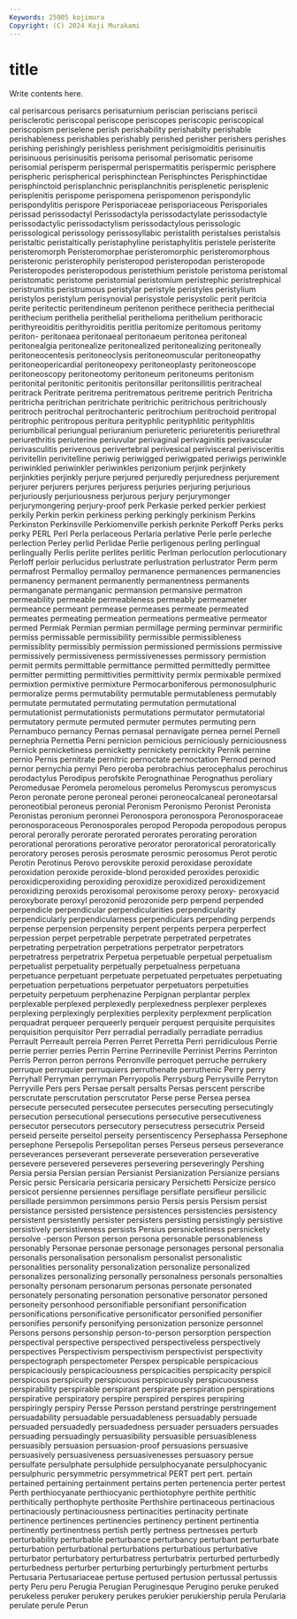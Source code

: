```yaml
---
Keywords: 25005 kojimura
Copyright: (C) 2024 Koji Murakami
---
```


# title

Write contents here.



cal
perisarcous perisarcs perisaturnium periscian periscians periscii perisclerotic periscopal periscope periscopes
periscopic periscopical periscopism periselene perish perishability perishabilty perishable perishableness perishables
perishably perished perisher perishers perishes perishing perishingly perishless perishment perisigmoiditis
perisinuitis perisinuous perisinusitis perisoma perisomal perisomatic perisome perisomial perisperm perispermal
perispermatitis perispermic perisphere perispheric perispherical perisphinctean Perisphinctes Perisphinctidae perisphinctoid perisplanchnic
perisplanchnitis perisplenetic perisplenic perisplenitis perispome perispomena perispomenon perispondylic perispondylitis perispore
Perisporiaceae perisporiaceous Perisporiales perissad perissodactyl Perissodactyla perissodactylate perissodactyle perissodactylic perissodactylism
perissodactylous perissologic perissological perissology perissosyllabic peristalith peristalses peristalsis peristaltic peristaltically
peristaphyline peristaphylitis peristele peristerite peristeromorph Peristeromorphae peristeromorphic peristeromorphous peristeronic peristerophily
peristeropod peristeropodan peristeropode Peristeropodes peristeropodous peristethium peristole peristoma peristomal peristomatic
peristome peristomial peristomium peristrephic peristrephical peristrumitis peristrumous peristylar peristyle peristyles
peristylium peristylos peristylum perisynovial perisystole perisystolic perit peritcia perite peritectic
peritendineum peritenon perithece perithecia perithecial perithecium perithelia perithelial perithelioma perithelium
perithoracic perithyreoiditis perithyroiditis peritlia peritomize peritomous peritomy periton- peritonaea peritonaeal
peritonaeum peritonea peritoneal peritonealgia peritonealize peritonealized peritonealizing peritoneally peritoneocentesis peritoneoclysis
peritoneomuscular peritoneopathy peritoneopericardial peritoneopexy peritoneoplasty peritoneoscope peritoneoscopy peritoneotomy peritoneum peritoneums
peritonism peritonital peritonitic peritonitis peritonsillar peritonsillitis peritracheal peritrack Peritrate peritrema
peritrematous peritreme peritrich Peritricha peritricha peritrichan peritrichate peritrichic peritrichous peritrichously
peritroch peritrochal peritrochanteric peritrochium peritrochoid peritropal peritrophic peritropous peritura perityphlic
perityphlitic perityphlitis periumbilical periungual periuranium periureteric periureteritis periurethral periurethritis periuterine
periuvular perivaginal perivaginitis perivascular perivasculitis perivenous perivertebral perivesical perivisceral perivisceritis
perivitellin perivitelline periwig periwigged periwigpated periwigs periwinkle periwinkled periwinkler periwinkles
perizonium perjink perjinkety perjinkities perjinkly perjure perjured perjuredly perjuredness perjurement
perjurer perjurers perjures perjuress perjuries perjuring perjurious perjuriously perjuriousness perjurous
perjury perjurymonger perjurymongering perjury-proof perk Perkasie perked perkier perkiest perkily
Perkin perkin perkiness perking perkingly perkinism Perkins Perkinston Perkinsville Perkiomenville
perkish perknite Perkoff Perks perks perky PERL Perl Perla perlaceous
Perlaria perlative Perle perle perleche perlection Perley perlid Perlidae Perlie
perligenous perling perlingual perlingually Perlis perlite perlites perlitic Perlman perlocution
perlocutionary Perloff perloir perlucidus perlustrate perlustration perlustrator Perm perm permafrost
Permalloy permalloy permanence permanences permanencies permanency permanent permanently permanentness permanents
permanganate permanganic permansion permansive permatron permeability permeable permeableness permeably permeameter
permeance permeant permease permeases permeate permeated permeates permeating permeation permeations
permeative permeator permed Permiak Permian permian permillage perming perminvar permirific
permiss permissable permissibility permissible permissibleness permissiblity permissibly permission permissioned permissions
permissive permissively permissiveness permissivenesses permissory permistion permit permits permittable permittance
permitted permittedly permittee permitter permitting permittivities permittivity permix permixable permixed
permixtion permixtive permixture Permocarboniferous permonosulphuric permoralize perms permutability permutable permutableness
permutably permutate permutated permutating permutation permutational permutationist permutationists permutations permutator
permutatorial permutatory permute permuted permuter permutes permuting pern Pernambuco pernancy
Pernas pernasal pernavigate pernea pernel Pernell pernephria Pernettia Perni pernicion
pernicious perniciously perniciousness Pernick pernicketiness pernicketty pernickety pernickity Pernik pernine
pernio Pernis pernitrate pernitric pernoctate pernoctation Pernod pernod pernor pernychia
pernyi Pero peroba perobrachius perocephalus perochirus perodactylus Perodipus perofskite Perognathinae
Perognathus peroliary Peromedusae Peromela peromelous peromelus Peromyscus peromyscus Peron peronate
perone peroneal peronei peroneocalcaneal peroneotarsal peroneotibial peroneus peronial Peronism Peronismo
Peronist Peronista Peronistas peronium peronnei Peronospora peronospora Peronosporaceae peronosporaceous Peronosporales
peropod Peropoda peropodous peropus peroral perorally perorate perorated perorates perorating
peroration perorational perorations perorative perorator peroratorical peroratorically peroratory peroses perosis
perosmate perosmic perosomus Perot perotic Perotin Perotinus Perovo perovskite peroxid
peroxidase peroxidate peroxidation peroxide peroxide-blond peroxided peroxides peroxidic peroxidicperoxiding peroxiding
peroxidize peroxidized peroxidizement peroxidizing peroxids peroxisomal peroxisome peroxy peroxy- peroxyacid
peroxyborate peroxyl perozonid perozonide perp perpend perpended perpendicle perpendicular perpendicularities
perpendicularity perpendicularly perpendicularness perpendiculars perpending perpends perpense perpension perpensity perpent
perpents perpera perperfect perpession perpet perpetrable perpetrate perpetrated perpetrates perpetrating
perpetration perpetrations perpetrator perpetrators perpetratress perpetratrix Perpetua perpetuable perpetual perpetualism
perpetualist perpetuality perpetually perpetualness perpetuana perpetuance perpetuant perpetuate perpetuated perpetuates
perpetuating perpetuation perpetuations perpetuator perpetuators perpetuities perpetuity perpetuum perphenazine Perpignan
perplantar perplex perplexable perplexed perplexedly perplexedness perplexer perplexes perplexing perplexingly
perplexities perplexity perplexment perplication perquadrat perqueer perqueerly perqueir perquest perquisite
perquisites perquisition perquisitor Perr perradial perradially perradiate perradius Perrault Perreault
perreia Perren Perret Perretta Perri perridiculous Perrie perrie perrier perries
Perrin Perrine Perrineville Perrinist Perrins Perrinton Perris Perron perron perrons
Perronville perroquet perruche perrukery perruque perruquier perruquiers perruthenate perruthenic Perry
perry Perryhall Perryman perryman Perryopolis Perrysburg Perrysville Perryton Perryville Pers
pers Persae persalt persalts Persas perscent perscribe perscrutate perscrutation perscrutator
Perse perse Persea persea persecute persecuted persecutee persecutes persecuting persecutingly
persecution persecutional persecutions persecutive persecutiveness persecutor persecutors persecutory persecutress persecutrix
Perseid perseid perseite perseitol perseity persentiscency Persephassa Persephone persephone Persepolis
Persepolitan perses Perseus perseus perseverance perseverances perseverant perseverate perseveration perseverative
persevere persevered perseveres persevering perseveringly Pershing Persia persia Persian persian
Persianist Persianization Persianize persians Persic persic Persicaria persicaria persicary Persichetti
Persicize persico persicot persienne persiennes persiflage persiflate persifleur persilicic persillade
persimmon persimmons persio Persis persis Persism persist persistance persisted persistence
persistences persistencies persistency persistent persistently persister persisters persisting persistingly persistive
persistively persistiveness persists Persius persnicketiness persnickety persolve -person Person person
persona personable personableness personably Personae personae personage personages personal personalia
personalis personalisation personalism personalist personalistic personalities personality personalization personalize personalized
personalizes personalizing personally personalness personals personalties personalty personam personarum personas
personate personated personately personating personation personative personator personed personeity personhood
personifiable personifiant personification personifications personificative personificator personified personifier personifies personify
personifying personization personize personnel Persons persons personship person-to-person persorption perspection
perspectival perspective perspectived perspectiveless perspectively perspectives Perspectivism perspectivism perspectivist perspectivity
perspectograph perspectometer Perspex perspicable perspicacious perspicaciously perspicaciousness perspicacities perspicacity perspicil
perspicous perspicuity perspicuous perspicuously perspicuousness perspirability perspirable perspirant perspirate perspiration
perspirations perspirative perspiratory perspire perspired perspires perspiring perspiringly perspiry Persse
Persson perstand perstringe perstringement persuadability persuadable persuadableness persuadably persuade persuaded
persuadedly persuadedness persuader persuaders persuades persuading persuadingly persuasibility persuasible persuasibleness
persuasibly persuasion persuasion-proof persuasions persuasive persuasively persuasiveness persuasivenesses persuasory persue
persulfate persulphate persulphide persulphocyanate persulphocyanic persulphuric persymmetric persymmetrical PERT pert
pert. pertain pertained pertaining pertainment pertains perten pertenencia perter pertest
Perth perthiocyanate perthiocyanic perthiotophyre perthite perthitic perthitically perthophyte perthosite Perthshire
pertinaceous pertinacious pertinaciously pertinaciousness pertinacities pertinacity pertinate pertinence pertinences pertinencies
pertinency pertinent pertinentia pertinently pertinentness pertish pertly pertness pertnesses perturb
perturbability perturbable perturbance perturbancy perturbant perturbate perturbation perturbational perturbations perturbatious
perturbative perturbator perturbatory perturbatress perturbatrix perturbed perturbedly perturbedness perturber perturbing
perturbingly perturbment perturbs Pertusaria Pertusariaceae pertuse pertused pertusion pertussal pertussis
perty Peru peru Perugia Perugian Peruginesque Perugino peruke peruked perukeless
peruker perukery perukes perukier perukiership perula Perularia perulate perule Perun
